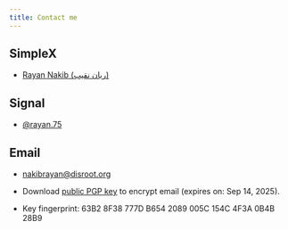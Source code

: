 ```yaml
---
title: Contact me
---
```

## SimpleX

- [Rayan Nakib (ريان نقيب)](https://simplex.chat/contact#/?v=2-7&smp=smp%3A%2F%2FUkMFNAXLXeAAe0beCa4w6X_zp18PwxSaSjY17BKUGXQ%3D%40smp12.simplex.im%2FTheYWHTR51DF3LKE65n_teAHDBtComDd%23%2F%3Fv%3D1-3%26dh%3DMCowBQYDK2VuAyEA5LmmZW10xCa1Z0ssFO3Ynx94ec685lUbP8ptno4QYxY%253D%26srv%3Die42b5weq7zdkghocs3mgxdjeuycheeqqmksntj57rmejagmg4eor5yd.onion)

## Signal

- [@rayan.75](https://signal.me/#eu/Pe8Q9pEEiRPgiIAjTyL51DehB8jin1JW6a2-9HOGU6BTrjU4wZZO3K3bgqAbFfCG)

## Email

- [nakibrayan@disroot.org](mailto:nakibrayan@disroot.org)

- Download [public PGP key](/assets/63b28f38777db6542089005c154c4f3a0b4b28b9.asc) to encrypt email (expires on: Sep 14, 2025).

- Key fingerprint: 63B2 8F38 777D B654 2089  005C 154C 4F3A 0B4B 28B9
